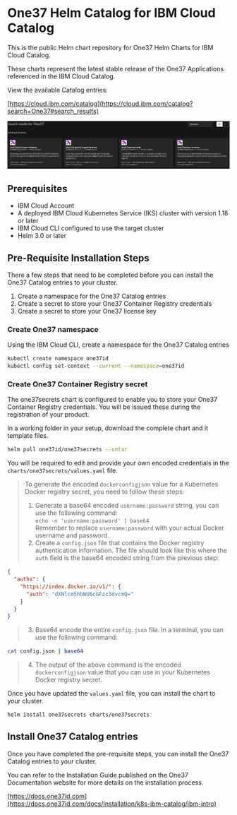 
# One37 Helm Catalog for IBM Cloud Catalog

This is the public Helm chart repository for One37 Helm Charts for IBM Cloud Catalog.

These charts represent the latest stable release of the One37 Applications referenced in the IBM Cloud Catalog.

View the available Catalog entries:

[https://cloud.ibm.com/catalog](https://cloud.ibm.com/catalog?search=One37#search_results)

![](catalog_list.png)

## Prerequisites

* IBM Cloud Account
* A deployed IBM Cloud Kubernetes Service (IKS) cluster with version 1.18 or later
* IBM Cloud CLI configured to use the target cluster
* Helm 3.0 or later

## Pre-Requisite Installation Steps

There a few steps that need to be completed before you can install the One37 Catalog entries to your cluster.

 1. Create a namespace for the One37 Catalog entries
 3. Create a secret to store your One37 Container Registry credentials
 2. Create a secret to store your One37 license key

### Create One37 namespace

Using the IBM Cloud CLI, create a namespace for the One37 Catalog entries

```bash
kubectl create namespace one37id
kubectl config set-context --current --namespace=one37id
```

### Create One37 Container Registry secret

The one37secrets chart is configured to enable you to store your One37 Container Registry credentials. You will be issued these during the registration of your product.

In a working folder in your setup, download the complete chart and it template files.

```bash
helm pull one37id/one37secrets --untar
```

You will be required to edit and provide your own encoded credentials in the `charts/one37secrets/values.yaml` file.



> To generate the encoded `dockerconfigjson` value for a Kubernetes Docker registry secret, you need to follow these steps:
> 1. Generate a base64 encoded `username:password` string, you can use the following command: \
> `echo -n 'username:password' | base64` \
> Remember to replace `username:password` with your actual Docker username and password.
> 2. Create a `config.json` file that contains the Docker registry authentication information. The file should look like this where the `auth` field is the base64 encoded string from the previous step: 

```json
{
  "auths": {
    "https://index.docker.io/v1/": {
      "auth": "dXNlcm5hbWU6cGFzc3dvcmQ="
    }
  }
}
```

> 3. Base64 encode the entire `config.json` file. In a terminal, you can use the following command:

```bash
cat config.json | base64
```

> 4. The output of the above command is the encoded `dockerconfigjson` value that you can use in your Kubernetes Docker registry secret.

Once you have updated the `values.yaml` file, you can install the chart to your cluster.

```bash
helm install one37secrets charts/one37secrets
```

## Install One37 Catalog entries

Once you have completed the pre-requisite steps, you can install the One37 Catalog entries to your cluster.

You can refer to the Installation Guide published on the One37 Documentation website for more details on the installation process.

[https://docs.one37id.com](https://docs.one37id.com/docs/Installation/k8s-ibm-catalog/ibm-intro)

